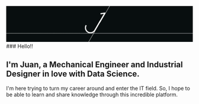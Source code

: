 <img src="https://github.com/wanaguirre/wanaguirre/blob/main/1_gif.gif">
### Hello!!

## I'm Juan, a Mechanical Engineer and Industrial Designer in love with Data Science. 

I'm here trying to turn my career around and enter the IT field. So, I hope to be able to learn and share knowledge through this incredible platform.
